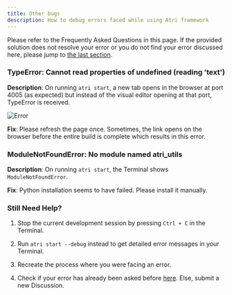 ```yaml
---
title: Other bugs
description: How to debug errors faced while using Atri framework
---
```


Please refer to the Frequently Asked Questions in this page. If the provided solution does not resolve your error or you do not find your error discussed here, please jump to [the last section](#still-need-help).

### TypeError: Cannot read properties of undefined (reading 'text')

**Description**: On running `atri start`, a new tab opens in the browser at port 4005 (as expected) but instead of the visual editor opening at that port, TypeError is received.

![Error](https://user-images.githubusercontent.com/102641692/194763928-994a98a1-b3fb-4426-af22-16f76ceeeb2a.png)

**Fix**: Please refresh the page once. Sometimes, the link opens on the browser before the entire build is complete which results in this error.

### ModuleNotFoundError: No module named atri_utils

**Description**: On running `atri start`, the Terminal shows `ModuleNotFoundError`. 

**Fix**: Python installation seems to have failed. Please install it manually.

### Still Need Help?

1. Stop the current development session by pressing `Ctrl + C` in the Terminal.

2. Run `atri start --debug` instead to get detailed error messages in your Terminal. 

3. Recreate the process where you were facing an error. 

4. Check if your error has already been asked before [here](https://github.com/Atri-Labs/atrilabs-engine/discussions/categories/help-installation-start). Else, submit a new Discussion.